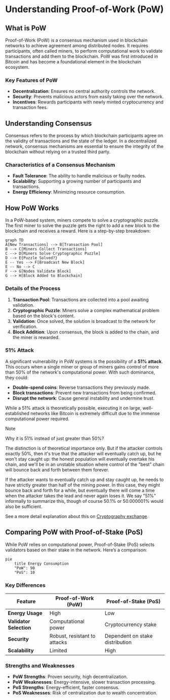 # Understanding Proof-of-Work (PoW)

## What is PoW

Proof-of-Work (PoW) is a consensus mechanism used in blockchain networks to achieve agreement among distributed nodes. It requires participants, often called miners, to perform computational work to validate transactions and add them to the blockchain. PoW was first introduced in Bitcoin and has become a foundational element in the blockchain ecosystem.

### Key Features of PoW

- **Decentralization**: Ensures no central authority controls the network.
- **Security**: Prevents malicious actors from easily taking over the network.
- **Incentives**: Rewards participants with newly minted cryptocurrency and transaction fees.

## Understanding Consensus

Consensus refers to the process by which blockchain participants agree on the validity of transactions and the state of the ledger. In a decentralized network, consensus mechanisms are essential to ensure the integrity of the blockchain without relying on a trusted third party.

### Characteristics of a Consensus Mechanism

- **Fault Tolerance**: The ability to handle malicious or faulty nodes.
- **Scalability**: Supporting a growing number of participants and transactions.
- **Energy Efficiency**: Minimizing resource consumption.

## How PoW Works

In a PoW-based system, miners compete to solve a cryptographic puzzle. The first miner to solve the puzzle gets the right to add a new block to the blockchain and receives a reward. Here is a step-by-step breakdown:

```mermaid
graph TD
A[New Transactions] --> B[Transaction Pool]
B --> C[Miners Collect Transactions]
C --> D[Miners Solve Cryptographic Puzzle]
D --> E{Puzzle Solved?}
E -- Yes --> F[Broadcast New Block]
E -- No --> C
F --> G[Nodes Validate Block]
G --> H[Block Added to Blockchain]
```

### Details of the Process

1. **Transaction Pool**: Transactions are collected into a pool awaiting validation.
2. **Cryptographic Puzzle**: Miners solve a complex mathematical problem based on the block's content.
3. **Validation**: Once solved, the solution is broadcast to the network for verification.
4. **Block Addition**: Upon consensus, the block is added to the chain, and the miner is rewarded.

### 51% Attack

A significant vulnerability in PoW systems is the possibility of a **51% attack**. This occurs when a single miner or group of miners gains control of more than 50% of the network's computational power. With such dominance, they could:

- **Double-spend coins**: Reverse transactions they previously made.
- **Block transactions**: Prevent new transactions from being confirmed.
- **Disrupt the network**: Cause general instability and undermine trust.

While a 51% attack is theoretically possible, executing it on large, well-established networks like Bitcoin is extremely difficult due to the immense computational power required.

> [!Note]
> Why it is 51% instead of just greater than 50%?

The distinction is of theoretical importance only. But if the attacker controls exactly 50%, then it's true that the attacker will eventually catch up, but he won't stay caught up: the honest population will eventually overtake his chain, and we'll be in an unstable situation where control of the "best" chain will bounce back and forth between them forever.

If the attacker wants to eventually catch up and stay caught up, he needs to have strictly greater than half of the mining power. In this case, they might bounce back and forth for a while, but eventually there will come a time when the attacker takes the lead and never again loses it. We say "51%" informally to summarize this, though of course 50.1% or 50.000001% would also be sufficient.

See a more detail explanation about this on [Cryptography exchange](https://crypto.stackexchange.com/a/97741).

## Comparing PoW with Proof-of-Stake (PoS)

While PoW relies on computational power, Proof-of-Stake (PoS) selects validators based on their stake in the network. Here’s a comparison:

```mermaid
pie
    title Energy Consumption
    "PoW": 90
    "PoS": 10
```

### Key Differences

| Feature                 | Proof-of-Work (PoW)          | Proof-of-Stake (PoS)            |
| ----------------------- | ---------------------------- | ------------------------------- |
| **Energy Usage**        | High                         | Low                             |
| **Validator Selection** | Computational power          | Cryptocurrency stake            |
| **Security**            | Robust, resistant to attacks | Dependent on stake distribution |
| **Scalability**         | Limited                      | High                            |

### Strengths and Weaknesses

- **PoW Strengths**: Proven security, high decentralization.
- **PoW Weaknesses**: Energy-intensive, slower transaction processing.
- **PoS Strengths**: Energy-efficient, faster consensus.
- **PoS Weaknesses**: Risk of centralization due to wealth concentration.
